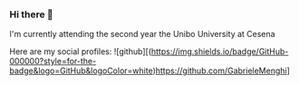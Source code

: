 ### Hi there 👋
I'm currently attending the second year the Unibo University at Cesena

Here are my social profiles:
![github][(https://img.shields.io/badge/GitHub-000000?style=for-the-badge&logo=GitHub&logoColor=white)https://github.com/GabrieleMenghi]
<!--
**GabrieleMenghi/GabrieleMenghi** is a ✨ _special_ ✨ repository because its `README.md` (this file) appears on your GitHub profile.

Here are some ideas to get you started:

- 🔭 I’m currently working on ...
- 🌱 I’m currently learning ...
- 👯 I’m looking to collaborate on ...
- 🤔 I’m looking for help with ...
- 💬 Ask me about ...
- 📫 How to reach me: ...
- 😄 Pronouns: ...
- ⚡ Fun fact: ...
-->
